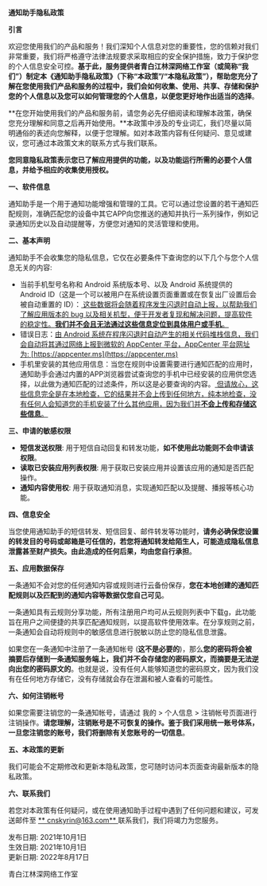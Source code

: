**通知助手隐私政策**

**引言**

欢迎您使用我们的产品和服务！我们深知个人信息对您的重要性，您的信赖对我们非常重要，我们将严格遵守法律法规要求采取相应的安全保护措施，致力于保护您的个人信息安全可控。**基于此，服务提供者青白江林深网络工作室（或简称“我们”）制定本《通知助手隐私政策》（下称“本政策”/“本隐私政策”），帮助您充分了解在您使用我们产品和服务的过程中，我们会如何收集、使用、共享、存储和保护您的个人信息以及您可以如何管理您的个人信息，以便您更好地作出适当的选择**。

**在您开始使用我们的产品和服务前，请您务必先仔细阅读和理解本政策，确保您充分理解和同意之后再开始使用。**本政策中涉及的专业词汇，我们尽量以简明通俗的表述向您解释，以便于您理解。如对本政策内容有任何疑问、意见或建议，您可通过本政策文末的联系方式与我们联系。

**您同意隐私政策表示您已了解应用提供的功能，以及功能运行所需的必要个人信息，并给予相应的收集使用授权。**

**一、软件信息**

通知助手是一个用于通知功能增强和管理的工具。它可以通过您设置的若干通知匹配规则，准确匹配您的设备中其它APP向您推送的通知并执行一系列操作，例如记录通知历史以及自动提醒等，方便您对通知的灵活管理和使用。

**二、基本声明**

通知助手不会收集您的隐私信息，它仅在必要条件下查询您的以下几个与您个人信息无关的内容:

- 当前手机型号名称和 Android 系统版本号、以及 Android 系统提供的 Android ID（这是一个可以被用户在系统设置页面重置或在恢复出厂设置后会被自动重置的 ID）：<ins> 这些数据将会随着程序发生闪退时自动上报，以帮助我们了解应用版本的 bug 以及相关机型，便于开发者复现和解决问题，提高软件的稳定性。**我们并不会且无法通过这些信息定位到具体用户或手机**。
- 错误日志：<ins>由 Android 系统在程序闪退时自动产生的相关代码堆栈信息，我们会自动将其通过网络上报到微软的 AppCenter 平台，AppCenter 平台网址为:  [https://appcenter.ms](https://appcenter.ms)
- 手机里安装的其他应用信息：当您在规则中设置需要进行通知匹配的应用时，通知助手会通过内置的APP浏览器尝试查询您的手机中已经安装的应用供您选择，以此做为通知匹配的过滤条件，所以这是必要查询的内容。<ins> 但请放心，这些信息完全是在本地检查，它的结果并不会上传到任何地方，纯本地检查，没有任何人会知道您的手机安装了什么其他应用，因为我们并**不会上传和存储这些信息**。<ins>

**三、申请的敏感权限**

- **短信发送权限**: 用于短信自动回复和转发功能，**如不使用此功能则不会申请该权限**。
- **读取已安装应用列表权限**: 用于获取已安装应用并设置该应用的通知是否匹配操作。
- **通知内容使用权**: 用于获取通知消息，实现通知匹配以及提醒、播报等核心功能。

**四、信息安全**

当您使用通知助手的短信转发、短信回复、邮件转发等功能时，**请务必确保您设置的转发目的号码或邮箱是可任信的，若您将通知转发给陌生人，可能造成隐私信息泄露甚至财产损失。由此造成的任何后果，均由您自行承担**。

**五、应用数据保存**

一条通知不会对您的任何通知内容或规则进行云备份保存，**您在本地创建的通知匹配规则以及匹配到的通知内容等数据仅您自己可见**。

一条通知具有云规则分享功能，所有注册用户均可从云规则列表中下载g，此功能旨在用户之间便捷的共享匹配通知规则，以提高软件使用效率。在分享规则之前，一条通知会自动将规则中的敏感信息进行脱敏以防止您的隐私信息泄露。

如果您在一条通知中注册了一条通知帐号 (**这不是必要的**)，那么**您的密码将会被摘要后存储到一条通知服务端上，我们并不会存储您的密码原文，而摘要是无法逆向出您的密码原文的**。也就是说，没有任何人能够知道您的密码原文，因为我们没有在任何地方存储它，没有存储就会存在泄漏和被人查看的可能性。

**六、如何注销帐号**

如果您需要注销您的一条通知帐号，请通过 我的 > 个人信息 > 注销帐号页面进行注销操作。**请您理解，注销账号是不可恢复的操作。鉴于我们采用统一账号体系，一旦您注销您的账号，我们将删除有关您账号的一切信息**。

**五、本政策的更新**

我们可能会不定期修改和更新本隐私政策，您可随时访问本页面查询最新版本的隐私政策。

**六、联系我们**

若您对本政策有任何疑问，或在使用通知助手过程中遇到了任何问题和建议，可发送邮件至 <ins>** cnskyrin@163.com** </ins>  联系我们，我们将竭力为您服务。

发布日期:  2021年10月1日<br/>
生效日期:  2021年10月1日<br/>
更新日期:  2022年8月17日<br/>

青白江林深网络工作室